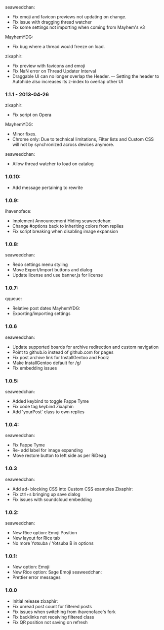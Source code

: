 seaweedchan:
- Fix emoji and favicon previews not updating on change.
- Fix issue with dragging thread watcher
- Fix some settings not importing when coming from Mayhem's v3

MayhemYDG:
- Fix bug where a thread would freeze on load.

zixaphir:
- Fix preview with favicons and emoji
- Fix NaN error on Thread Updater Interval
- Draggable UI can no longer overlap the Header.
  -- Setting the header to Autohide also increases its z-index to overlap other UI

### 1.1.1 - 2013-04-26
zixaphir:
- Fix script on Opera

MayhemYDG:
- Minor fixes.
- Chrome only: Due to technical limitations, Filter lists and Custom CSS will not by synchronized across devices anymore.

seaweedchan:
- Allow thread watcher to load on catalog

### 1.0.10:
- Add message pertaining to rewrite

### 1.0.9:
ihavenoface:
- Implement Announcement Hiding
seaweedchan:
- Change #options back to inheriting colors from replies
- Fix script breaking when disabling image expansion

### 1.0.8:
seaweedchan:
- Redo settings menu styling
- Move Export/Import buttons and dialog
- Update license and use banner.js for license

### 1.0.7:
qqueue:
- Relative post dates
MayhemYDG:
- Exporting/importing settings

### 1.0.6
seaweedchan:
- Update supported boards for archive redirection and custom navigation
- Point to github.io instead of github.com for pages
- Fix post archive link for InstallGentoo and Foolz
- Make InstallGentoo default for /g/
- Fix embedding issues

### 1.0.5:
seaweedchan:
- Added keybind to toggle Fappe Tyme
- Fix code tag keybind
Zixaphir:
- Add 'yourPost' class to own replies

### 1.0.4:
seaweedchan:
- Fix Fappe Tyme
- Re- add label for image expanding
- Move restore button to left side as per RiDeag

### 1.0.3
seaweedchan:
- Add ad- blocking CSS into Custom CSS examples
Zixaphir:
- Fix ctrl+s bringing up save dialog
- Fix issues with soundcloud embedding

### 1.0.2:
seaweedchan:
- New Rice option: Emoji Position
- New layout for Rice tab
- No more Yotsuba / Yotsuba B in options

### 1.0.1:
- New option: Emoji
- New Rice option: Sage Emoji
seaweedchan:
- Prettier error messages

### 1.0.0
- Initial release
zixaphir:
- Fix unread post count for filtered posts
- Fix issues when switching from ihavenoface's fork
- Fix backlinks not receiving filtered class
- Fix QR position not saving on refresh
